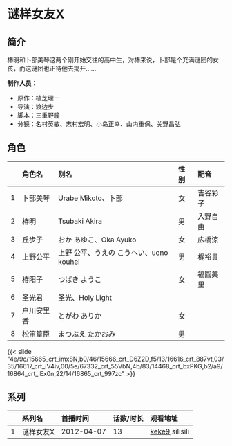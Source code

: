# 谜样女友X


## 简介

椿明和卜部美琴这两个刚开始交往的高中生，对椿来说，卜部是个充满谜团的女孩，而这谜团也正待他去揭开……

**制作人员：**
- 原作：植芝理一
- 导演：渡边步
- 脚本：三重野瞳
- 分镜：名村英敏、志村宏明、小岛正幸、山内重保、关野昌弘

## 角色

|     |   角色名   |   别名  | 性别 |  配音  |
|:--- |:------  |:----      |:---  |:--   |
| 1 | 卜部美琴 | Urabe Mikoto、卜部 | 女 | 吉谷彩子 |
| 2 | 椿明 | Tsubaki Akira | 男 | 入野自由 |
| 3 | 丘步子 | おか あゆこ、Oka Ayuko | 女 | 広橋涼 |
| 4 | 上野公平 | 上野 公平、うえの こうへい、ueno kouhei | 男 | 梶裕貴 |
| 5 | 椿阳子 | つばき ようこ | 女 | 福圓美里 |
| 6 | 圣光君 | 圣光、Holy Light |  |  |
| 7 | 户川安里香 | とがわ ありか | 女 |  |
| 8 | 松笛篁臣 | まつぶえ たかおみ | 男 |  |

{{< slide "4e/9c/15665_crt_imx8N,b0/46/15666_crt_D6Z2D,f5/13/16616_crt_887vt,03/35/16617_crt_iV4iv,00/5e/67332_crt_55VbN,4b/83/14468_crt_bxPKG,b2/a9/16864_crt_lEx0n,22/14/16865_crt_997zc" >}}

## 系列

|     |   系列名   |   首播时间  | 话数/时长  | 观看地址 |
|:---  |:------    |:----      |:---       |:---  |
| 1 | 谜样女友X | 2012-04-07 | 13 | [keke9](https://www.keke9.app/search?k=谜样女友X),silisili |



